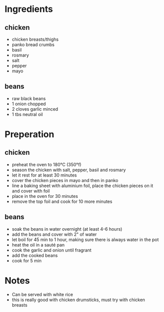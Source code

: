 # Ingredients

## chicken

- chicken breasts/thighs
- panko bread crumbs
- basil
- rosmary
- salt
- pepper
- mayo

## beans

- raw black beans
- 1 onion chopped
- 2 cloves garlic minced
- 1 tbs neutral oil


# Preperation

## chicken

- preheat the oven to 180°C (350°f)
- season the chicken with salt, pepper, basil and rosmary
- let it rest for at least 30 minutes
- cover the chicken pieces in mayo and then in panko
- line a baking sheet with aluminium foil, place the 
	chicken pieces on it and cover with foil
- place in the oven for 30 minutes
- remove the top foil and cook for 10 more minutes

## beans

- soak the beans in water overnight (at least 4-6 hours)
- add the beans and cover with 2" of water
- let boil for 45 min to 1 hour, making sure there 
	is always water in the pot
- heat the oil in a sauté pan
- cook the garlic and onion until fragrant
- add the cooked beans
- cook for 5 min


# Notes

- Can be served with white rice
- this is really good with chicken drumsticks, must
	try with chicken breasts

